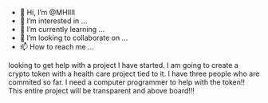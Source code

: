 - 👋 Hi, I’m @MHIIII
- 👀 I’m interested in ...
- 🌱 I’m currently learning ...
- 💞️ I’m looking to collaborate on ...
- 📫 How to reach me ...

<!---
MHIIII/MHIIII is a ✨ special ✨ repository because its `README.md` (this file) appears on your GitHub profile.
You can click the Preview link to take a look at your changes.
--->
looking to get help with a project I have started. I am going to create a crypto token with a health care project tied to it. I have three people who are commited so far. 
I need a computer programmer to help with the token!! This entire project will be transparent and above board!!!
